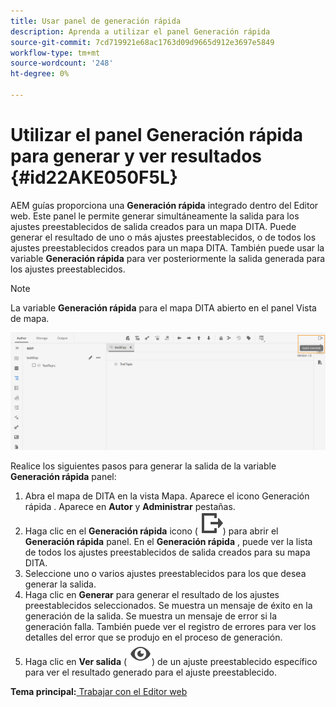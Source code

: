 ```yaml
---
title: Usar panel de generación rápida
description: Aprenda a utilizar el panel Generación rápida
source-git-commit: 7cd719921e68ac1763d09d9665d912e3697e5849
workflow-type: tm+mt
source-wordcount: '248'
ht-degree: 0%

---
```



# Utilizar el panel Generación rápida para generar y ver resultados {#id22AKE050F5L}

AEM guías proporciona una **Generación rápida** integrado dentro del Editor web. Este panel le permite generar simultáneamente la salida para los ajustes preestablecidos de salida creados para un mapa DITA. Puede generar el resultado de uno o más ajustes preestablecidos, o de todos los ajustes preestablecidos creados para un mapa DITA. También puede usar la variable **Generación rápida** para ver posteriormente la salida generada para los ajustes preestablecidos.

>[!NOTE]
>
> La variable **Generación rápida** para el mapa DITA abierto en el panel Vista de mapa.

![](images/quick-generate-map-view.png)

Realice los siguientes pasos para generar la salida de la variable **Generación rápida** panel:

1. Abra el mapa de DITA en la vista Mapa. Aparece el icono Generación rápida . Aparece en **Autor** y **Administrar** pestañas.
1. Haga clic en el **Generación rápida** icono \( ![](images/quick-generate-icon.svg)\) para abrir el **Generación rápida** panel. En el **Generación rápida** , puede ver la lista de todos los ajustes preestablecidos de salida creados para su mapa DITA.
1. Seleccione uno o varios ajustes preestablecidos para los que desea generar la salida.
1. Haga clic en **Generar** para generar el resultado de los ajustes preestablecidos seleccionados. Se muestra un mensaje de éxito en la generación de la salida. Se muestra un mensaje de error si la generación falla. También puede ver el registro de errores para ver los detalles del error que se produjo en el proceso de generación.
1. Haga clic en **Ver salida** \( ![](images/view-output-icon.svg)\) de un ajuste preestablecido específico para ver el resultado generado para el ajuste preestablecido.

**Tema principal:**[ Trabajar con el Editor web](web-editor.md)


